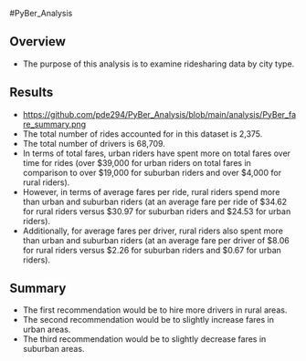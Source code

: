 #PyBer_Analysis
## Overview
-	The purpose of this analysis is to examine ridesharing data by city type. 
## Results
-	https://github.com/pde294/PyBer_Analysis/blob/main/analysis/PyBer_fare_summary.png
-	The total number of rides accounted for in this dataset is 2,375.
-	The total number of drivers is 68,709.
-	In terms of total fares, urban riders have spent more on total fares over time for rides (over $39,000  for urban riders on total fares in comparison to over $19,000 for suburban riders and over $4,000 for rural riders).
-	However, in terms of average fares per ride, rural riders spend more than urban and suburban riders (at an average fare per ride of $34.62 for rural riders versus $30.97 for suburban riders and $24.53 for urban riders).
-	Additionally, for average fares per driver, rural riders also spent more than urban and suburban riders (at an average fare per driver of $8.06 for rural riders versus $2.26 for suburban riders and $0.67 for urban riders).
## Summary
-	The first recommendation would be to hire more drivers in rural areas.  
-	The second recommendation would be to slightly increase fares in urban areas. 
-	The third recommendation would be to slightly decrease fares in suburban areas. 
